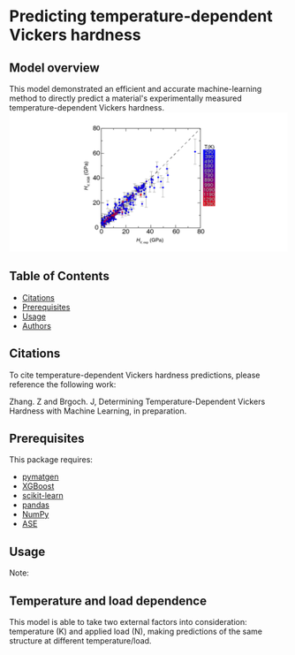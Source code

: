# Predicting temperature-dependent Vickers hardness

## Model overview
This model demonstrated an efficient and accurate machine-learning method to directly predict a material's experimentally measured temperature-dependent Vickers hardness.
![reg](/regressionplot-01.png)

## Table of Contents

- [Citations](#citations)
- [Prerequisites](#prerequisites)
- [Usage](#usage)
- [Authors](#authors)

## Citations

To cite temperature-dependent Vickers hardness predictions, please reference the following work:

Zhang. Z and Brgoch. J, Determining Temperature-Dependent Vickers Hardness with Machine Learning, in preparation.

##  Prerequisites

This package requires:

- [pymatgen](http://pymatgen.org)
- [XGBoost](https://xgboost.readthedocs.io/en/latest/#)
- [scikit-learn](http://scikit-learn.org/stable/)
- [pandas](https://pandas.pydata.org/pandas-docs/stable/index.html)
- [NumPy](https://docs.scipy.org/doc/numpy/index.html)
- [ASE](https://wiki.fysik.dtu.dk/ase/index.html)

## Usage

Note:

## Temperature and load dependence
This model is able to take two external factors into consideration: temperature (K) and applied load (N), making predictions of the same structure at different temperature/load.
